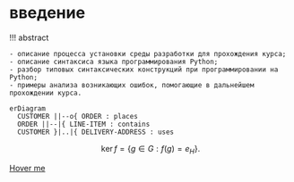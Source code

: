 # введение

!!! abstract

    - описание процесса установки среды разработки для прохождения курса;
    - описание синтаксиса языка программирования Python;
    - разбор типовых синтаксических конструкций при программировании на Python;
    - примеры анализа возникающих ошибок, помогающие в дальнейшем прохождении курса.

``` mermaid
erDiagram
  CUSTOMER ||--o{ ORDER : places
  ORDER ||--|{ LINE-ITEM : contains
  CUSTOMER }|..|{ DELIVERY-ADDRESS : uses
```

$$
\operatorname{ker} f=\{g\in G:f(g)=e_{H}\}{\mbox{.}}
$$

[Hover me](https://example.com "I'm a tooltip!")

